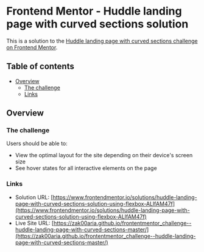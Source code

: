 # Frontend Mentor - Huddle landing page with curved sections solution

This is a solution to the [Huddle landing page with curved sections challenge on Frontend Mentor](https://www.frontendmentor.io/challenges/huddle-landing-page-with-curved-sections-5ca5ecd01e82137ec91a50f2).

## Table of contents

- [Overview](#overview)
  - [The challenge](#the-challenge)
  - [Links](#links)

## Overview

### The challenge

Users should be able to:

- View the optimal layout for the site depending on their device's screen size
- See hover states for all interactive elements on the page

### Links

- Solution URL: [https://www.frontendmentor.io/solutions/huddle-landing-page-with-curved-sections-solution-using-flexbox-ALlfAM47f](https://www.frontendmentor.io/solutions/huddle-landing-page-with-curved-sections-solution-using-flexbox-ALlfAM47f)
- Live Site URL: [https://zak00aria.github.io/frontentmentor_challenge--huddle-landing-page-with-curved-sections-master/](https://zak00aria.github.io/frontentmentor_challenge--huddle-landing-page-with-curved-sections-master/)
